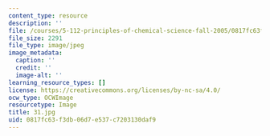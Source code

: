 ```yaml
---
content_type: resource
description: ''
file: /courses/5-112-principles-of-chemical-science-fall-2005/0817fc63f3db06d7e537c7203130daf9_31.jpg
file_size: 2291
file_type: image/jpeg
image_metadata:
  caption: ''
  credit: ''
  image-alt: ''
learning_resource_types: []
license: https://creativecommons.org/licenses/by-nc-sa/4.0/
ocw_type: OCWImage
resourcetype: Image
title: 31.jpg
uid: 0817fc63-f3db-06d7-e537-c7203130daf9
---
```

